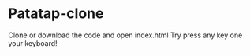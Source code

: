 ﻿# Patatap-clone

Clone or download the code and open index.html
Try press any key one your keyboard!
